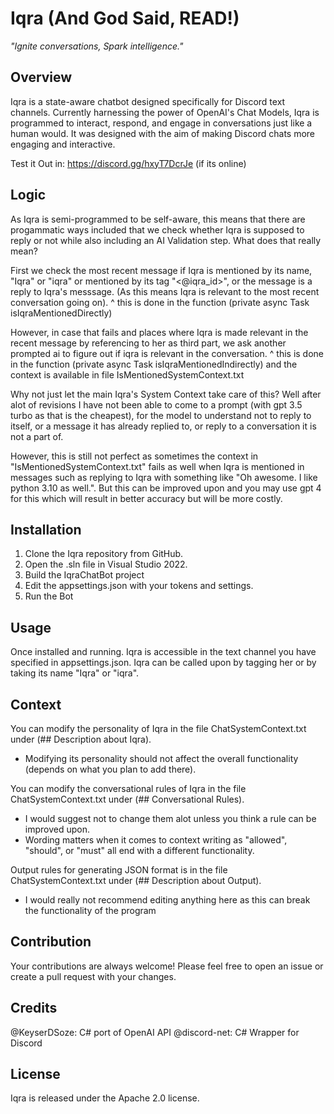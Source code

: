 # Iqra (And God Said, READ!)

_"Ignite conversations, Spark intelligence."_

## Overview

Iqra is a state-aware chatbot designed specifically for Discord text channels. Currently harnessing the power of OpenAI's Chat Models, Iqra is programmed to interact, respond, and engage in conversations just like a human would. It was designed with the aim of making Discord chats more engaging and interactive.

Test it Out in: https://discord.gg/hxyT7DcrJe (if its online)

## Logic

As Iqra is semi-programmed to be self-aware, this means that there are progammatic ways included that we check whether Iqra is supposed to reply or not while also including an AI Validation step.
What does that really mean?

First we check the most recent message if Iqra is mentioned by its name, "Iqra" or "iqra" or mentioned by its tag "<@iqra_id>", or the message is a reply to Iqra's messsage. (As this means Iqra is relevant to the most recent conversation going on).
^ this is done in the function (private async Task<bool> isIqraMentionedDirectly)

However, in case that fails and places where Iqra is made relevant in the recent message by referencing to her as third part, we ask another prompted ai to figure out if iqra is relevant in the conversation.
^ this is done in the function (private async Task<bool> isIqraMentionedIndirectly) and the context is available in file IsMentionedSystemContext.txt

Why not just let the main Iqra's System Context take care of this?
Well after alot of revisions I have not been able to come to a prompt (with gpt 3.5 turbo as that is the cheapest), for the model to understand not to reply to itself, or a message it has already replied to, or reply to a conversation it is not a part of.

However, this is still not perfect as sometimes the context in "IsMentionedSystemContext.txt" fails as well when Iqra is mentioned in messages such as replying to Iqra with something like "Oh awesome. I like python 3.10 as well.". But this can be improved upon and you may use gpt 4 for this which will result in better accuracy but will be more costly.

## Installation

1. Clone the Iqra repository from GitHub.
2. Open the .sln file in Visual Studio 2022.
3. Build the IqraChatBot project
4. Edit the appsettings.json with your tokens and settings.
5. Run the Bot

## Usage

Once installed and running.
Iqra is accessible in the text channel you have specified in appsettings.json.
Iqra can be called upon by tagging her or by taking its name "Iqra" or "iqra".

## Context

You can modify the personality of Iqra in the file ChatSystemContext.txt under (## Description about Iqra).
- Modifying its personality should not affect the overall functionality (depends on what you plan to add there).

You can modify the conversational rules of Iqra in the file ChatSystemContext.txt under (## Conversational Rules).
- I would suggest not to change them alot unless you think a rule can be improved upon.
- Wording matters when it comes to context writing as "allowed", "should", or "must" all end with a different functionality.

Output rules for generating JSON format is in the file ChatSystemContext.txt under (## Description about Output).
- I would really not recommend editing anything here as this can break the functionality of the program

## Contribution

Your contributions are always welcome! Please feel free to open an issue or create a pull request with your changes.

## Credits
@KeyserDSoze: C# port of OpenAI API
@discord-net: C# Wrapper for Discord

## License

Iqra is released under the Apache 2.0 license.
